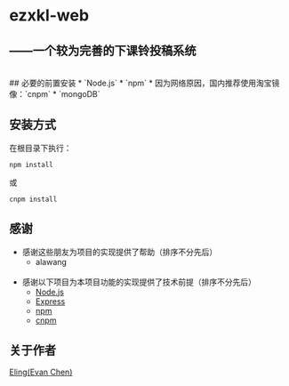 # ezxkl-web
## ——一个较为完善的下课铃投稿系统
</br>
## 必要的前置安装
* `Node.js`
* `npm`
	* 因为网络原因，国内推荐使用淘宝镜像：`cnpm`
* `mongoDB`

## 安装方式
在根目录下执行：
```
npm install
```
或
```
cnpm install
```

## 感谢
* 感谢这些朋友为项目的实现提供了帮助（排序不分先后）
	* alawang
</br></br>
* 感谢以下项目为本项目功能的实现提供了技术前提（排序不分先后）
	* [Node.js](https://nodejs.org/en/)
	* [Express](https://www.expressjs.com.cn/)
	* [npm](https://www.npmjs.com/)
	* [cnpm](https://developer.aliyun.com/mirror/NPM?from=tnpm)

## 关于作者
[Eling(Evan Chen)](https://github.com/Eling486)
